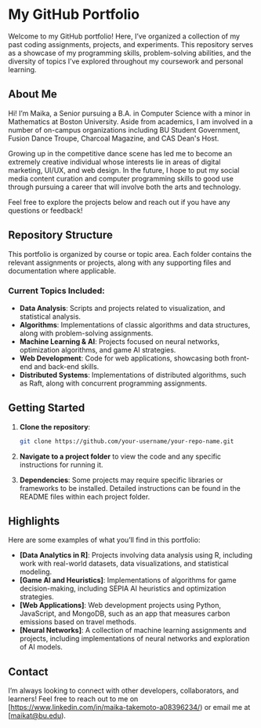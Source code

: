 # My GitHub Portfolio

Welcome to my GitHub portfolio! Here, I’ve organized a collection of my past coding assignments, projects, and experiments. This repository serves as a showcase of my programming skills, problem-solving abilities, and the diversity of topics I’ve explored throughout my coursework and personal learning.

## About Me

Hi! I’m Maika, a Senior pursuing a B.A. in Computer Science with a minor in Mathematics at Boston University. Aside from academics, I am involved in a number of on-campus organizations including BU Student Government, Fusion Dance Troupe, Charcoal Magazine, and CAS Dean's Host. 

Growing up in the competitive dance scene has led me to become an extremely creative individual whose interests lie in areas of digital marketing, UI/UX, and web design. In the future, I hope to put my social media content curation and computer programming skills to good use through pursuing a career that will involve both the arts and technology.

Feel free to explore the projects below and reach out if you have any questions or feedback!

## Repository Structure

This portfolio is organized by course or topic area. Each folder contains the relevant assignments or projects, along with any supporting files and documentation where applicable.

### Current Topics Included:
- **Data Analysis**: Scripts and projects related to visualization, and statistical analysis.
- **Algorithms**: Implementations of classic algorithms and data structures, along with problem-solving assignments.
- **Machine Learning & AI**: Projects focused on neural networks, optimization algorithms, and game AI strategies.
- **Web Development**: Code for web applications, showcasing both front-end and back-end skills.
- **Distributed Systems**: Implementations of distributed algorithms, such as Raft, along with concurrent programming assignments.

## Getting Started

1. **Clone the repository**:
   ```bash
   git clone https://github.com/your-username/your-repo-name.git
   ```
2. **Navigate to a project folder** to view the code and any specific instructions for running it.

3. **Dependencies**: Some projects may require specific libraries or frameworks to be installed. Detailed instructions can be found in the README files within each project folder.

## Highlights

Here are some examples of what you’ll find in this portfolio:

- **[Data Analytics in R]**: Projects involving data analysis using R, including work with real-world datasets, data visualizations, and statistical modeling.
- **[Game AI and Heuristics]**: Implementations of algorithms for game decision-making, including SEPIA AI heuristics and optimization strategies.
- **[Web Applications]**: Web development projects using Python, JavaScript, and MongoDB, such as an app that measures carbon emissions based on travel methods.
- **[Neural Networks]**: A collection of machine learning assignments and projects, including implementations of neural networks and exploration of AI models.

## Contact

I’m always looking to connect with other developers, collaborators, and learners! Feel free to reach out to me on [https://www.linkedin.com/in/maika-takemoto-a08396234/) or email me at [maikat@bu.edu).
